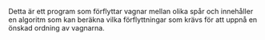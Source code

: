 Detta är ett program som förflyttar vagnar mellan olika spår och innehåller en algoritm som kan beräkna vilka förflyttningar som krävs för att uppnå en önskad ordning av vagnarna.
